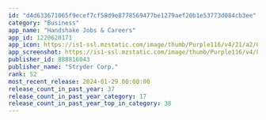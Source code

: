 ```yaml
---
id: "d4d633671065f9ecef7cf58d9e8778569477be1279aef20b1e53773d084cb3ee"
category: "Business"
app_name: "Handshake Jobs & Careers"
app_id: 1220620171
app_icon: https://is1-ssl.mzstatic.com/image/thumb/Purple116/v4/21/a2/06/21a2063b-90e7-dba0-7102-dfe3028eef2a/AppIcon-0-0-1x_U007emarketing-0-7-0-0-85-220.png/1024x1024bb.png
app_screenshot: https://is1-ssl.mzstatic.com/image/thumb/Purple116/v4/89/53/4d/89534dd0-a05d-aa31-619c-f74921349beb/db51f225-3435-4271-88bd-bfa699f28331_en-US-iPhone-6-5-0.png/1284x2778bb.png
publisher_id: 888816043
publisher_name: "Stryder Corp."
rank: 52
most_recent_release: 2024-01-29 00:00:00
release_count_in_past_year: 37
release_count_in_past_year_category: 17
release_count_in_past_year_top_in_category: 38
---
```

